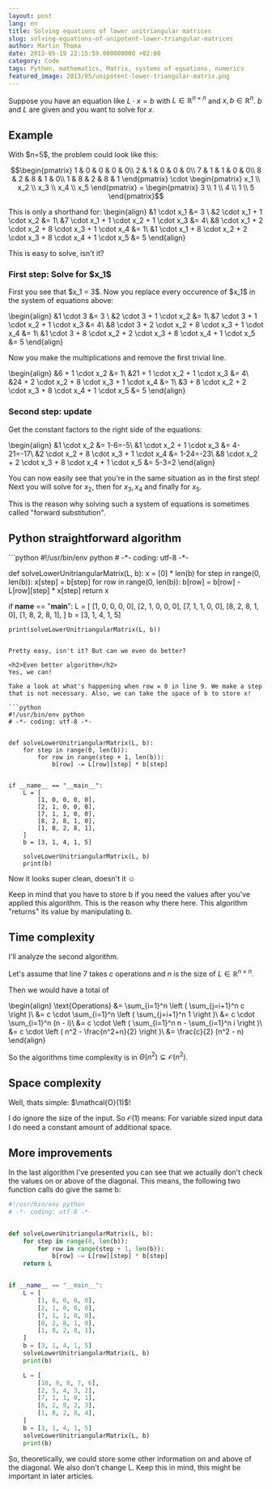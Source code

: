 ```yaml
---
layout: post
lang: en
title: Solving equations of lower unitriangular matrices
slug: solving-equations-of-unipotent-lower-triangular-matrices
author: Martin Thoma
date: 2013-05-19 22:15:59.000000000 +02:00
category: Code
tags: Python, mathematics, Matrix, systems of equations, numerics
featured_image: 2013/05/unipotent-lower-triangular-matrix.png
---
```

Suppose you have an equation like $L \cdot x = b$ with $L \in \mathbb{R}^{n \times n}$ and $x,b \in \mathbb{R}^n$. $b$ and $L$ are given and you want to solve for $x$.

<h2>Example</h2>
With $n=5$, the problem could look like this:

$$\begin{pmatrix}
1 & 0 & 0 & 0 & 0\\
2 & 1 & 0 & 0 & 0\\
7 & 1 & 1 & 0 & 0\\
8 & 2 & 8 & 1 & 0\\
1 & 8 & 2 & 8 & 1
\end{pmatrix} \cdot
\begin{pmatrix} x_1 \\ x_2 \\ x_3 \\ x_4 \\ x_5 \end{pmatrix} =
\begin{pmatrix}   3 \\ 1   \\ 4   \\ 1   \\ 5   \end{pmatrix}$$

This is only a shorthand for:
\begin{align}
&1 \cdot x_1 &= 3 \\
&2 \cdot x_1 + 1 \cdot x_2 &= 1\\
&7 \cdot x_1 + 1 \cdot x_2 + 1 \cdot x_3 &= 4\\
&8 \cdot x_1 + 2 \cdot x_2 + 8 \cdot x_3 + 1 \cdot x_4 &= 1\\
&1 \cdot x_1 + 8 \cdot x_2 + 2 \cdot x_3 + 8 \cdot x_4 + 1 \cdot x_5 &= 5
\end{align}

This is easy to solve, isn't it?
<h3>First step: Solve for $x_1$</h3>
First you see that $x_1 = 3$. Now you replace every occurence of $x_1$ in the system of equations above:

\begin{align}
&1 \cdot 3 &= 3 \\
&2 \cdot 3 + 1 \cdot x_2 &= 1\\
&7 \cdot 3 + 1 \cdot x_2 + 1 \cdot x_3 &= 4\\
&8 \cdot 3 + 2 \cdot x_2 + 8 \cdot x_3 + 1 \cdot x_4 &= 1\\
&1 \cdot 3 + 8 \cdot x_2 + 2 \cdot x_3 + 8 \cdot x_4 + 1 \cdot x_5 &= 5
\end{align}

Now you make the multiplications and remove the first trivial line.

\begin{align}
&6 + 1 \cdot x_2 &= 1\\
&21 + 1 \cdot x_2 + 1 \cdot x_3 &= 4\\
&24 + 2 \cdot x_2 + 8 \cdot x_3 + 1 \cdot x_4 &= 1\\
&3 + 8 \cdot x_2 + 2 \cdot x_3 + 8 \cdot x_4 + 1 \cdot x_5 &= 5
\end{align}

<h3>Second step: update</h3>
Get the constant factors to the right side of the equations:

\begin{align}
&1 \cdot x_2 &= 1-6=-5\\
&1 \cdot x_2 + 1 \cdot x_3 &= 4-21=-17\\
&2 \cdot x_2 + 8 \cdot x_3 + 1 \cdot x_4 &= 1-24=-23\\
&8 \cdot x_2 + 2 \cdot x_3 + 8 \cdot x_4 + 1 \cdot x_5 &= 5-3=2
\end{align}

You can now easily see that you're in the same situation as in the first step! Next you will solve for $x_2$, then for $x_3, x_4$ and finally for $x_5$.

This is the reason why solving such a system of equations is sometimes called "forward substitution".

<h2>Python straightforward algorithm</h2>
```python
#!/usr/bin/env python
# -*- coding: utf-8 -*-


def solveLowerUnitriangularMatrix(L, b):
    x = [0] * len(b)
    for step in range(0, len(b)):
        x[step] = b[step]
        for row in range(0, len(b)):
            b[row] = b[row] - L[row][step] * x[step]
    return x


if __name__ == "__main__":
    L = [
        [1, 0, 0, 0, 0],
        [2, 1, 0, 0, 0],
        [7, 1, 1, 0, 0],
        [8, 2, 8, 1, 0],
        [1, 8, 2, 8, 1],
    ]
    b = [3, 1, 4, 1, 5]

    print(solveLowerUnitriangularMatrix(L, b))
```

Pretty easy, isn't it? But can we even do better?

<h2>Even better algorithm</h2>
Yes, we can!

Take a look at what's happening when row = 0 in line 9. We make a step that is not necessary. Also, we can take the space of b to store x!

```python
#!/usr/bin/env python
# -*- coding: utf-8 -*-


def solveLowerUnitriangularMatrix(L, b):
    for step in range(0, len(b)):
        for row in range(step + 1, len(b)):
            b[row] -= L[row][step] * b[step]


if __name__ == "__main__":
    L = [
        [1, 0, 0, 0, 0],
        [2, 1, 0, 0, 0],
        [7, 1, 1, 0, 0],
        [8, 2, 8, 1, 0],
        [1, 8, 2, 8, 1],
    ]
    b = [3, 1, 4, 1, 5]

    solveLowerUnitriangularMatrix(L, b)
    print(b)
```

Now it looks super clean, doesn't it ☺

Keep in mind that you have to store b if you need the values after you've applied this algorithm.
This is the reason why there here. This algorithm "returns" its value by manipulating b.

<h2>Time complexity</h2>
I'll analyze the second algorithm.

Let's assume that line 7 takes $c$ operations and $n$ is the size of $L \in \mathbb{R}^{n \times n}$.

Then we would have a total of

\begin{align}
\text{Operations} &= \sum_{i=1}^n \left ( \sum_{j=i+1}^n c \right )\\
&= c \cdot \sum_{i=1}^n \left ( \sum_{j=i+1}^n 1 \right )\\
&= c \cdot \sum_{i=1}^n (n - i)\\
&= c \cdot \left ( \sum_{i=1}^n n - \sum_{i=1}^n i \right )\\
&= c \cdot \left ( n^2 - \frac{n^2+n}{2} \right )\\
&= \frac{c}{2} (n^2 - n)
\end{align}

So the algorithms time complexity is in $\Theta(n^2) \subsetneq \mathcal{O}(n^2)$.

<h2>Space complexity</h2>
Well, thats simple: $\mathcal{O}(1)$!

I do ignore the size of the input. So $\mathcal{O}(1)$ means: For variable sized input data I do need a constant amount of additional space.

<h2>More improvements</h2>
In the last algorithm I've presented you can see that we actually don't check the values on or above of the diagonal.
This means, the following two function calls do give the same b:

```python
#!/usr/bin/env python
# -*- coding: utf-8 -*-


def solveLowerUnitriangularMatrix(L, b):
    for step in range(0, len(b)):
        for row in range(step + 1, len(b)):
            b[row] -= L[row][step] * b[step]
    return L


if __name__ == "__main__":
    L = [
        [1, 0, 0, 0, 0],
        [2, 1, 0, 0, 0],
        [7, 1, 1, 0, 0],
        [8, 2, 8, 1, 0],
        [1, 8, 2, 8, 1],
    ]
    b = [3, 1, 4, 1, 5]
    solveLowerUnitriangularMatrix(L, b)
    print(b)

    L = [
        [10, 9, 8, 7, 6],
        [2, 5, 4, 3, 2],
        [7, 1, 1, 0, 1],
        [8, 2, 8, 2, 3],
        [1, 8, 2, 8, 4],
    ]
    b = [3, 1, 4, 1, 5]
    solveLowerUnitriangularMatrix(L, b)
    print(b)
```

So, theoretically, we could store some other information on and above of the diagonal. We also don't change L. Keep this in mind, this might be important in later articles.
